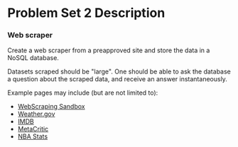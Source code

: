 # Problem Set 2 Description

### Web scraper

Create a web scraper from a preapproved site and store the data in a NoSQL database.


Datasets scraped should be "large". One should be able to ask the database a question about the scraped data, and receive an answer instantaneously. 


Example pages may include (but are not limited to):

* [WebScraping Sandbox](http://toscrape.com/)
* [Weather.gov](https://www.weather.gov/)
* [IMDB](https://www.imdb.com/)
* [MetaCritic](https://www.metacritic.com/)
* [NBA Stats](https://stats.nba.com/)
